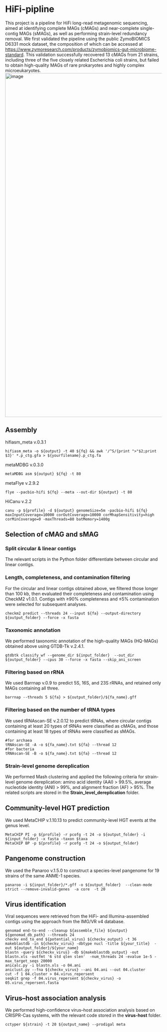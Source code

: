# HiFi-pipline
This project is a pipeline for HiFi long-read metagenomic sequencing, aimed at identifying complete MAGs (cMAGs) and near-complete single-contig MAGs (sMAGs), as well as performing strain-level redundancy removal.
We first validated the pipeline using the public ZymoBIOMICS D6331 mock dataset, the composition of which can be accessed at https://www.zymoresearch.com/products/zymobiomics-gut-microbiome-standard. This validation successfully recovered 13 cMAGs from 21 strains, including three of the five closely related Escherichia coli strains, but failed to obtain high-quality MAGs of rare prokaryotes and highly complex microeukaryotes.
<img width="993" height="1107" alt="image" src="https://github.com/user-attachments/assets/9cfb8869-5c8b-46a0-b801-12bf01ac5e27" />
## Assembly
hifiasm_meta v.0.3.1 <br>
```shell
hifiasm_meta -o ${output} -t 40 ${fq} && awk '/^S/{print ">"$2;print $3}' *.p_ctg.gfa > ${yourfilename}.p_ctg.fa
```
metaMDBG v.0.3.0 <br>
```shell
metaMDBG asm ${output} ${fq} -t 80
```
metaFlye v.2.9.2 <br>
```shell
flye --pacbio-hifi ${fq} --meta --out-dir ${output} -t 80
```
HiCanu v.2.2 <br>
```shell
canu -p ${profile} -d ${output} genomeSize=5m -pacbio-hifi ${fq} maxInputCoverage=10000 corOutCoverage=10000 corMhapSensitivity=high corMinCoverage=0 -maxThreads=80 batMemory=1400g
```
## Selection of cMAG and sMAG
### Split circular & linear contigs
The relevant scripts in the Python folder differentiate between circular and linear contigs.
### Length, completeness, and contamination filtering
For the circular and linear contigs obtained above, we filtered those longer than 100 kb, then evaluated their completeness and contamination using CheckM2 v1.0.1. Contigs with ≥90% completeness and ≤5% contamination were selected for subsequent analyses. <br>
```shell
checkm2 predict --threads 24 --input ${fa} --output-directory ${output_folder} --force -x fasta
```
### Taxonomic annotation
We performed taxonomic annotation of the high-quality MAGs (HQ-MAGs) obtained above using GTDB-Tk v.2.4.1. <br>
```shell
gtdbtk classify_wf --genome_dir ${input_folder}  --out_dir ${output_folder} --cpus 30 --force -x fasta --skip_ani_screen
```
### Filtering based on rRNA
We used Barrnap v.0.9 to predict 5S, 16S, and 23S rRNAs, and retained only MAGs containing all three. <br>
```shell
barrnap --threads 5 ${fa} > ${output_folder}/${fa_name}.gff
```
### Filtering based on the number of tRNA types
We used tRNAscan-SE v.2.0.12 to predict tRNAs, where circular contigs containing at least 20 types of tRNAs were classified as cMAGs, and those containing at least 18 types of tRNAs were classified as sMAGs. <br>
```shell
#for archaea
tRNAscan-SE -A -o ${fa_name}.txt ${fa} --thread 12
#for bacteria
tRNAscan-SE -B -o ${fa_name}.txt ${fa} --thread 12
```
### Strain-level genome dereplication
We performed Mash clustering and applied the following criteria for strain-level genome dereplication: amino acid identity (AAI) > 99.5%, average nucleotide identity (ANI) > 99%, and alignment fraction (AF) > 95%. The related scripts are stored in the **Strain_level_dereplication** folder.
## Community-level HGT prediction
We used MetaCHIP v.1.10.13 to predict community-level HGT events at the genus level. <br>
```shell
MetaCHIP PI -p ${profile} -r pcofg -t 24 -o ${output_folder} -i ${input_folder} -x fasta -taxon $taxa
MetaCHIP BP -p ${profile} -r pcofg -t 24 -o ${output_folder}
```
## Pangenome construction
We used the Panaroo v.1.5.0 to construct a species-level pangenome for 19 strains of the same ANME-1 species. <br>
```shell
panaroo -i ${input_folder}/*.gff -o ${output_folder}  --clean-mode strict --remove-invalid-genes  -a core  -t 20
```
## Virus identification
Viral sequences were retrieved from the HiFi- and Illumina-assembled contigs using the approach from the IMG/VR v4 database.  <br>
```shell
genomad end-to-end --cleanup ${assemble_file} ${output} ${genomad_db_path} --threads 24
checkv end_to_end ${potential_virus} ${checkv_output} -t 36
makeblastdb -in ${checkv_virus} -dbtype nucl -title ${your_title}  -out ${output_folder}/${your_name}
blastn -query ${checkv_virus} -db ${makeblastdb_output} -out blastn.xls -outfmt '6 std qlen slen'  -num_threads 24 -evalue 1e-5 -max_target_seqs 20000
anicalc.py -i blastn.xls -o 04.ani
aniclust.py --fna ${checkv_virus} --ani 04.ani --out 04.cluster
cut -f 1 04.cluster > 04.virus_repersent
seqkit grep -f 04.virus_repersent ${checkv_virus} -o 05.virus_repersent.fasta
```
## Virus–host association analysis
We performed high-confidence virus–host association analysis based on CRISPR-Cas systems, with the relevant code stored in the **virus-host** folder.
```shell
cctyper ${strain} -t 20 ${output_name} --prodigal meta
```
